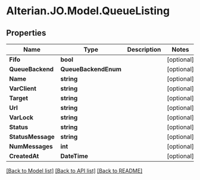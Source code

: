 # Alterian.JO.Model.QueueListing

## Properties

Name | Type | Description | Notes
------------ | ------------- | ------------- | -------------
**Fifo** | **bool** |  | [optional] 
**QueueBackend** | **QueueBackendEnum** |  | [optional] 
**Name** | **string** |  | [optional] 
**VarClient** | **string** |  | [optional] 
**Target** | **string** |  | [optional] 
**Url** | **string** |  | [optional] 
**VarLock** | **string** |  | [optional] 
**Status** | **string** |  | [optional] 
**StatusMessage** | **string** |  | [optional] 
**NumMessages** | **int** |  | [optional] 
**CreatedAt** | **DateTime** |  | [optional] 

[[Back to Model list]](../README.md#documentation-for-models) [[Back to API list]](../README.md#documentation-for-api-endpoints) [[Back to README]](../README.md)

